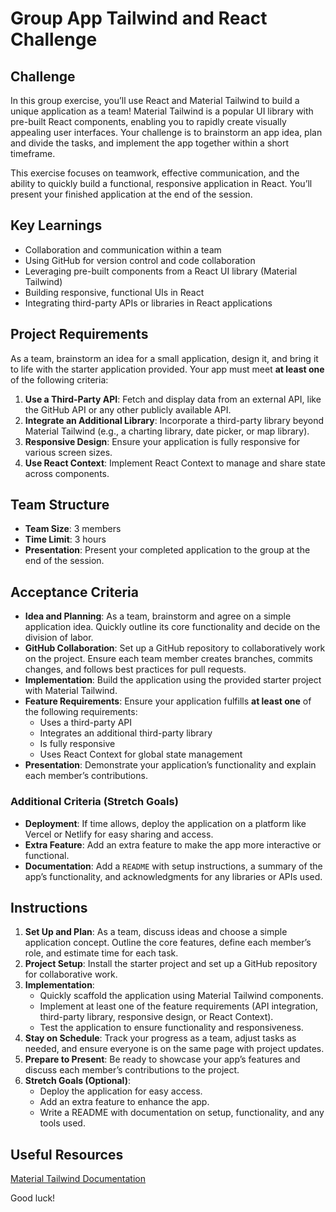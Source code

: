 # Group App Tailwind and React Challenge

## Challenge

In this group exercise, you’ll use React and Material Tailwind to build a unique application as a team! Material Tailwind is a popular UI library with pre-built React components, enabling you to rapidly create visually appealing user interfaces. Your challenge is to brainstorm an app idea, plan and divide the tasks, and implement the app together within a short timeframe.

This exercise focuses on teamwork, effective communication, and the ability to quickly build a functional, responsive application in React. You’ll present your finished application at the end of the session.

## Key Learnings

- Collaboration and communication within a team
- Using GitHub for version control and code collaboration
- Leveraging pre-built components from a React UI library (Material Tailwind)
- Building responsive, functional UIs in React
- Integrating third-party APIs or libraries in React applications

## Project Requirements

As a team, brainstorm an idea for a small application, design it, and bring it to life with the starter application provided. Your app must meet **at least one** of the following criteria:

1. **Use a Third-Party API**: Fetch and display data from an external API, like the GitHub API or any other publicly available API.
2. **Integrate an Additional Library**: Incorporate a third-party library beyond Material Tailwind (e.g., a charting library, date picker, or map library).
3. **Responsive Design**: Ensure your application is fully responsive for various screen sizes.
4. **Use React Context**: Implement React Context to manage and share state across components.

## Team Structure

- **Team Size**: 3 members
- **Time Limit**: 3 hours
- **Presentation**: Present your completed application to the group at the end of the session.

## Acceptance Criteria

- **Idea and Planning**: As a team, brainstorm and agree on a simple application idea. Quickly outline its core functionality and decide on the division of labor.
- **GitHub Collaboration**: Set up a GitHub repository to collaboratively work on the project. Ensure each team member creates branches, commits changes, and follows best practices for pull requests.
- **Implementation**: Build the application using the provided starter project with Material Tailwind.
- **Feature Requirements**: Ensure your application fulfills **at least one** of the following requirements:
  - Uses a third-party API
  - Integrates an additional third-party library
  - Is fully responsive
  - Uses React Context for global state management
- **Presentation**: Demonstrate your application’s functionality and explain each member’s contributions.

### Additional Criteria (Stretch Goals)

- **Deployment**: If time allows, deploy the application on a platform like Vercel or Netlify for easy sharing and access.
- **Extra Feature**: Add an extra feature to make the app more interactive or functional.
- **Documentation**: Add a `README` with setup instructions, a summary of the app’s functionality, and acknowledgments for any libraries or APIs used.

## Instructions

1. **Set Up and Plan**: As a team, discuss ideas and choose a simple application concept. Outline the core features, define each member’s role, and estimate time for each task.
2. **Project Setup**: Install the starter project and set up a GitHub repository for collaborative work.
3. **Implementation**:
   - Quickly scaffold the application using Material Tailwind components.
   - Implement at least one of the feature requirements (API integration, third-party library, responsive design, or React Context).
   - Test the application to ensure functionality and responsiveness.
4. **Stay on Schedule**: Track your progress as a team, adjust tasks as needed, and ensure everyone is on the same page with project updates.
5. **Prepare to Present**: Be ready to showcase your app’s features and discuss each member’s contributions to the project.
6. **Stretch Goals (Optional)**:
   - Deploy the application for easy access.
   - Add an extra feature to enhance the app.
   - Write a README with documentation on setup, functionality, and any tools used.

## Useful Resources

[Material Tailwind Documentation](https://www.material-tailwind.com/docs/react/installation)

Good luck!
